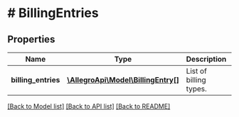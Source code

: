 # # BillingEntries

## Properties

Name | Type | Description | Notes
------------ | ------------- | ------------- | -------------
**billing_entries** | [**\AllegroApi\Model\BillingEntry[]**](BillingEntry.md) | List of billing types. | [optional]

[[Back to Model list]](../../README.md#models) [[Back to API list]](../../README.md#endpoints) [[Back to README]](../../README.md)
